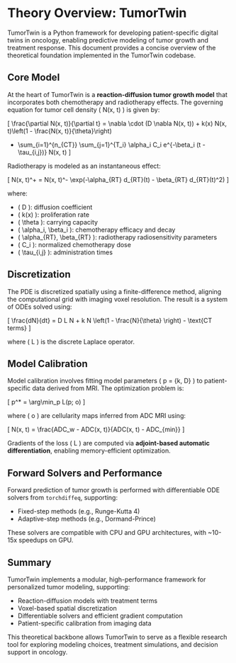 
# Theory Overview: TumorTwin

TumorTwin is a Python framework for developing patient-specific digital twins in oncology, enabling predictive modeling of tumor growth and treatment response. This document provides a concise overview of the theoretical foundation implemented in the TumorTwin codebase.

## Core Model

At the heart of TumorTwin is a **reaction-diffusion tumor growth model** that incorporates both chemotherapy and radiotherapy effects. The governing equation for tumor cell density \( N(x, t) \) is given by:

\[
\frac{\partial N(x, t)}{\partial t} = \nabla \cdot (D \nabla N(x, t)) + k(x) N(x, t)\left(1 - \frac{N(x, t)}{\theta}\right)
- \sum_{i=1}^{n_{CT}} \sum_{j=1}^{T_i} \alpha_i C_i e^{-\beta_i (t - \tau_{i,j})} N(x, t)
\]

Radiotherapy is modeled as an instantaneous effect:

\[
N(x, t)^+ = N(x, t)^- \exp(-\alpha_{RT} d_{RT}(t) - \beta_{RT} d_{RT}(t)^2)
\]

where:
- \( D \): diffusion coefficient
- \( k(x) \): proliferation rate
- \( \theta \): carrying capacity
- \( \alpha_i, \beta_i \): chemotherapy efficacy and decay
- \( \alpha_{RT}, \beta_{RT} \): radiotherapy radiosensitivity parameters
- \( C_i \): normalized chemotherapy dose
- \( \tau_{i,j} \): administration times

## Discretization

The PDE is discretized spatially using a finite-difference method, aligning the computational grid with imaging voxel resolution. The result is a system of ODEs solved using:

\[
\frac{dN}{dt} = D L N + k N \left(1 - \frac{N}{\theta} \right) - \text{CT terms}
\]

where \( L \) is the discrete Laplace operator.

## Model Calibration

Model calibration involves fitting model parameters \( p = \{k, D\} \) to patient-specific data derived from MRI. The optimization problem is:

\[
p^* = \arg\min_p L(p; o)
\]

where \( o \) are cellularity maps inferred from ADC MRI using:

\[
N(x, t) = \frac{ADC_w - ADC(x, t)}{ADC(x, t) - ADC_{min}}
\]

Gradients of the loss \( L \) are computed via **adjoint-based automatic differentiation**, enabling memory-efficient optimization.

## Forward Solvers and Performance

Forward prediction of tumor growth is performed with differentiable ODE solvers from `torchdiffeq`, supporting:
- Fixed-step methods (e.g., Runge-Kutta 4)
- Adaptive-step methods (e.g., Dormand-Prince)

These solvers are compatible with CPU and GPU architectures, with ~10-15x speedups on GPU.

## Summary

TumorTwin implements a modular, high-performance framework for personalized tumor modeling, supporting:
- Reaction-diffusion models with treatment terms
- Voxel-based spatial discretization
- Differentiable solvers and efficient gradient computation
- Patient-specific calibration from imaging data

This theoretical backbone allows TumorTwin to serve as a flexible research tool for exploring modeling choices, treatment simulations, and decision support in oncology.

